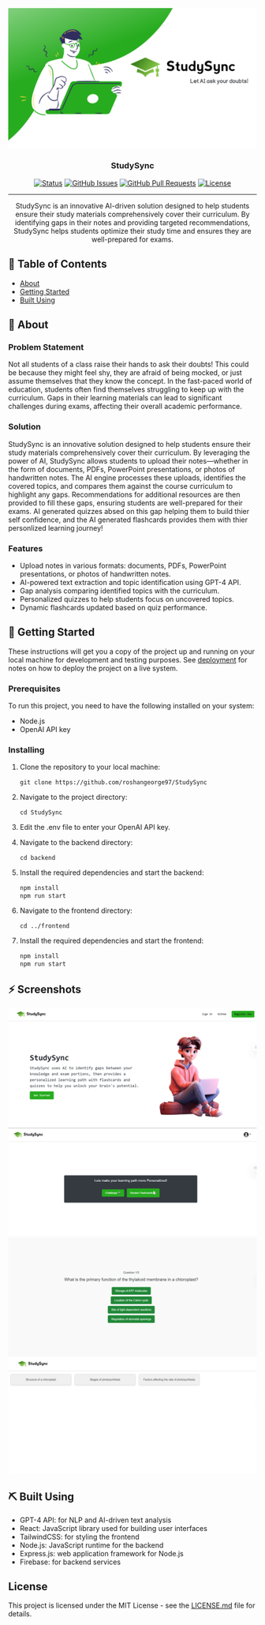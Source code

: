 <div align="center">

<img src="/Screenshots/studysync_logo.png" alt="Logo">

<h3 align="center">StudySync</h3>

[![Status](https://img.shields.io/badge/status-active-success.svg)]() 
[![GitHub Issues](https://img.shields.io/github/issues/your-username/studysync.svg)](https://github.com/your-username/studysync/issues)
[![GitHub Pull Requests](https://img.shields.io/github/issues-pr/your-username/studysync.svg)](https://github.com/your-username/studysync/pulls)
[![License](https://img.shields.io/badge/license-MIT-blue.svg)](/LICENSE)

---
</div>

<p align="center">
StudySync is an innovative AI-driven solution designed to help students ensure their study materials comprehensively cover their curriculum. By identifying gaps in their notes and providing targeted recommendations, StudySync helps students optimize their study time and ensures they are well-prepared for exams.
<br>
</p>

## 📝 Table of Contents
- [About](#about)
- [Getting Started](#getting_started)
- [Built Using](#built_using)

## 🧐 About <a name = "about"></a>

### Problem Statement
Not all students of a class raise their hands to ask their doubts! This could be because they might feel shy, they are afraid of being mocked, or just assume themselves that they know the concept. In the fast-paced world of education, students often find themselves struggling to keep up with the curriculum. Gaps in their learning materials can lead to significant challenges during exams, affecting their overall academic performance. 

### Solution
StudySync is an innovative solution designed to help students ensure their study materials comprehensively cover their curriculum. By leveraging the power of AI, StudySync allows students to upload their notes—whether in the form of documents, PDFs, PowerPoint presentations, or photos of handwritten notes. The AI engine processes these uploads, identifies the covered topics, and compares them against the course curriculum to highlight any gaps. Recommendations for additional resources are then provided to fill these gaps, ensuring students are well-prepared for their exams. AI generated quizzes absed on this gap helping them to build thier self confidence, and the AI generated flashcards provides them with thier personlized learning journey!

### Features
- Upload notes in various formats: documents, PDFs, PowerPoint presentations, or photos of handwritten notes.
- AI-powered text extraction and topic identification using GPT-4 API.
- Gap analysis comparing identified topics with the curriculum.
- Personalized quizzes to help students focus on uncovered topics.
- Dynamic flashcards updated based on quiz performance.


## 🏁 Getting Started <a name = "getting_started"></a>
These instructions will get you a copy of the project up and running on your local machine for development and testing purposes. See [deployment](#deployment) for notes on how to deploy the project on a live system.

### Prerequisites

To run this project, you need to have the following installed on your system:
- Node.js
- OpenAI API key

### Installing

1. Clone the repository to your local machine:
   ```
   git clone https://github.com/roshangeorge97/StudySync
   ```

2. Navigate to the project directory:
   ```
   cd StudySync
   ```

3. Edit the .env file to enter your OpenAI API key.

4. Navigate to the backend directory:
   ```
   cd backend
   ```
   
5. Install the required dependencies and start the backend:
   ```
   npm install
   npm run start
   ```

6. Navigate to the frontend directory:
   ```
   cd ../frontend
   ```

7. Install the required dependencies and start the frontend:
   ```
   npm install
   npm run start
   ```


## ⚡ Screenshots

[![Homepage](/Screenshots/homepage.png)]()
[![Upload Notes](/Screenshots/upload_notes.png)]()
[![Personalized Quiz](/Screenshots/personalized_quiz.png)]()
[![Flashcards](/Screenshots/flashcards.png)]()


## ⛏️ Built Using <a name = "built_using"></a>
- GPT-4 API: for NLP and AI-driven text analysis
- React: JavaScript library used for building user interfaces
- TailwindCSS: for styling the frontend
- Node.js: JavaScript runtime for the backend
- Express.js: web application framework for Node.js
- Firebase: for backend services

## License

This project is licensed under the MIT License - see the [LICENSE.md](LICENSE.md) file for details.
